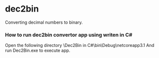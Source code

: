 # dec2bin
Converting decimal numbers to binary.


### How to run dec2bin convertor app using writen in C#

Open the following directory \Dec2Bin in C#\bin\Debug\netcoreapp3.1
And run Dec2Bin.exe to execute app.
